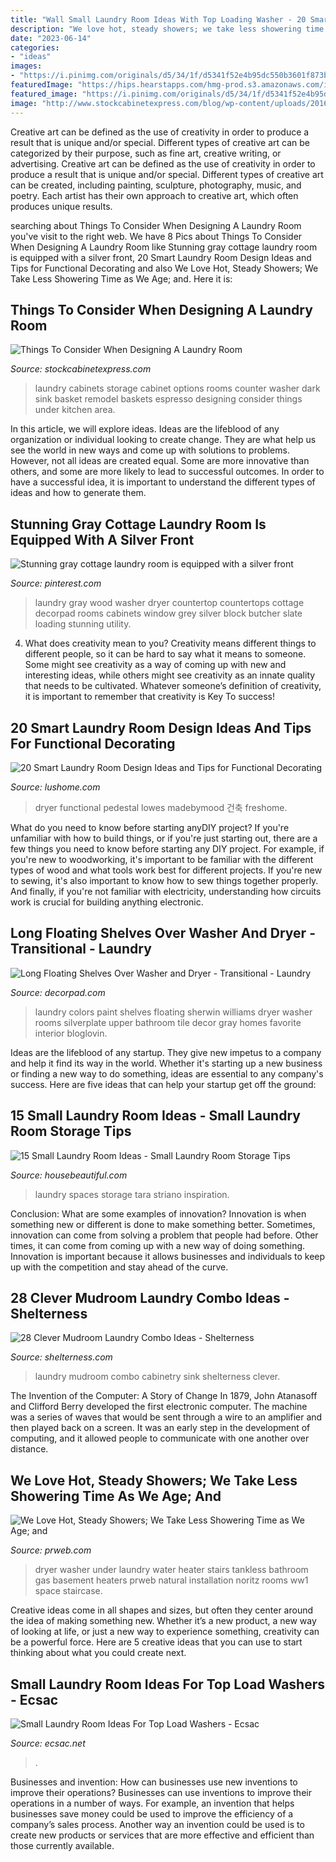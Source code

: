 ```yaml
---
title: "Wall Small Laundry Room Ideas With Top Loading Washer - 20 Smart Laundry Room Design Ideas And Tips For Functional Decorating"
description: "We love hot, steady showers; we take less showering time as we age; and"
date: "2023-06-14"
categories:
- "ideas"
images:
- "https://i.pinimg.com/originals/d5/34/1f/d5341f52e4b95dc550b3601f873b4e7c.jpg"
featuredImage: "https://hips.hearstapps.com/hmg-prod.s3.amazonaws.com/images/mint-laundry-room-1518203891.jpg?crop=1xw:0.9856262833675564xh;center,top&amp;resize=480:*"
featured_image: "https://i.pinimg.com/originals/d5/34/1f/d5341f52e4b95dc550b3601f873b4e7c.jpg"
image: "http://www.stockcabinetexpress.com/blog/wp-content/uploads/2016/09/LaundryPic_06-avanti-closets.jpg"
---
```



Creative art can be defined as the use of creativity in order to produce a result that is unique and/or special. Different types of creative art can be categorized by their purpose, such as fine art, creative writing, or advertising.
Creative art can be defined as the use of creativity in order to produce a result that is unique and/or special. Different types of creative art can be created, including painting, sculpture, photography, music, and poetry. Each artist has their own approach to creative art, which often produces unique results.

	

		
searching about Things To Consider When Designing A Laundry Room you've visit to the right web. We have 8 Pics about Things To Consider When Designing A Laundry Room like Stunning gray cottage laundry room is equipped with a silver front, 20 Smart Laundry Room Design Ideas and Tips for Functional Decorating and also We Love Hot, Steady Showers; We Take Less Showering Time as We Age; and. Here it is:
		
    
## Things To Consider When Designing A Laundry Room

<img loading=lazy src="http://www.stockcabinetexpress.com/blog/wp-content/uploads/2016/09/LaundryPic_06-avanti-closets.jpg" onerror="this.onerror=null;this.src='https://tse4.mm.bing.net/th?id=OIP.TqDVpgWM_uytw_2qHSIVBgHaFx&amp;pid=15.1';" alt="Things To Consider When Designing A Laundry Room">

_Source: stockcabinetexpress.com_

>laundry cabinets storage cabinet options rooms counter washer dark sink basket remodel baskets espresso designing consider things under kitchen area. 

	

In this article, we will explore ideas. Ideas are the lifeblood of any organization or individual looking to create change. They are what help us see the world in new ways and come up with solutions to problems. However, not all ideas are created equal. Some are more innovative than others, and some are more likely to lead to successful outcomes. In order to have a successful idea, it is important to understand the different types of ideas and how to generate them.

    
## Stunning Gray Cottage Laundry Room Is Equipped With A Silver Front

<img loading=lazy src="https://i.pinimg.com/originals/f3/47/53/f34753c16226c46fa3c8ff7a4daf1968.jpg" onerror="this.onerror=null;this.src='https://tse4.mm.bing.net/th?id=OIP.LqroQUNoddg1b3VkcuizDAHaLH&amp;pid=15.1';" alt="Stunning gray cottage laundry room is equipped with a silver front">

_Source: pinterest.com_

>laundry gray wood washer dryer countertop countertops cottage decorpad rooms cabinets window grey silver block butcher slate loading stunning utility. 

	

4. What does creativity mean to you?
Creativity means different things to different people, so it can be hard to say what it means to someone. Some might see creativity as a way of coming up with new and interesting ideas, while others might see creativity as an innate quality that needs to be cultivated. Whatever someone’s definition of creativity, it is important to remember that creativity is Key To success!

    
## 20 Smart Laundry Room Design Ideas And Tips For Functional Decorating

<img loading=lazy src="https://www.lushome.com/wp-content/uploads/2014/07/laundry-room-design-decoration-ideas-1.jpg" onerror="this.onerror=null;this.src='https://tse2.mm.bing.net/th?id=OIP.mEYuRNBMV1sKdgCnwlguHgAAAA&amp;pid=15.1';" alt="20 Smart Laundry Room Design Ideas and Tips for Functional Decorating">

_Source: lushome.com_

>dryer functional pedestal lowes madebymood 건축 freshome. 

	

What do you need to know before starting anyDIY project?
If you're unfamiliar with how to build things, or if you're just starting out, there are a few things you need to know before starting any DIY project. For example, if you're new to woodworking, it's important to be familiar with the different types of wood and what tools work best for different projects. If you're new to sewing, it's also important to know how to sew things together properly. And finally, if you're not familiar with electricity, understanding how circuits work is crucial for building anything electronic.

    
## Long Floating Shelves Over Washer And Dryer - Transitional - Laundry

<img loading=lazy src="https://cdn.decorpad.com/photos/2017/01/19/sherwin-williams-silverplate.jpg" onerror="this.onerror=null;this.src='https://tse1.mm.bing.net/th?id=OIP.gWBp5UjCh_ZaD99cjXa8HQHaE7&amp;pid=15.1';" alt="Long Floating Shelves Over Washer and Dryer - Transitional - Laundry">

_Source: decorpad.com_

>laundry colors paint shelves floating sherwin williams dryer washer rooms silverplate upper bathroom tile decor gray homes favorite interior bloglovin. 

	

Ideas are the lifeblood of any startup. They give new impetus to a company and help it find its way in the world. Whether it's starting up a new business or finding a new way to do something, ideas are essential to any company's success. Here are five ideas that can help your startup get off the ground: 

    
## 15 Small Laundry Room Ideas - Small Laundry Room Storage Tips

<img loading=lazy src="https://hips.hearstapps.com/hmg-prod.s3.amazonaws.com/images/mint-laundry-room-1518203891.jpg?crop=1xw:0.9856262833675564xh;center,top&amp;resize=480:*" onerror="this.onerror=null;this.src='https://tse3.mm.bing.net/th?id=OIP.GBtLyK1m04CIPV0clHazpwHaLH&amp;pid=15.1';" alt="15 Small Laundry Room Ideas - Small Laundry Room Storage Tips">

_Source: housebeautiful.com_

>laundry spaces storage tara striano inspiration. 

	

Conclusion: What are some examples of innovation?
Innovation is when something new or different is done to make something better. Sometimes, innovation can come from solving a problem that people had before. Other times, it can come from coming up with a new way of doing something. Innovation is important because it allows businesses and individuals to keep up with the competition and stay ahead of the curve.

    
## 28 Clever Mudroom Laundry Combo Ideas - Shelterness

<img loading=lazy src="https://i.shelterness.com/2016/06/13-big-mudroom-laundry-with-cabinetry-and-a-sink.jpg" onerror="this.onerror=null;this.src='https://tse3.mm.bing.net/th?id=OIP.Q4coVd6yOG5EzaX-VAwtIwHaK0&amp;pid=15.1';" alt="28 Clever Mudroom Laundry Combo Ideas - Shelterness">

_Source: shelterness.com_

>laundry mudroom combo cabinetry sink shelterness clever. 

	

The Invention of the Computer: A Story of Change
In 1879, John Atanasoff and Clifford Berry developed the first electronic computer. The machine was a series of waves that would be sent through a wire to an amplifier and then played back on a screen. It was an early step in the development of computing, and it allowed people to communicate with one another over distance.

    
## We Love Hot, Steady Showers; We Take Less Showering Time As We Age; And

<img loading=lazy src="http://ww1.prweb.com/prfiles/2012/10/11/10005820/Noritz-Tankless-Washer-Dryer-NCC199-DV.jpg" onerror="this.onerror=null;this.src='https://tse4.mm.bing.net/th?id=OIP.COP9Gwlmc7K1Vc-4ElBAZAHaFj&amp;pid=15.1';" alt="We Love Hot, Steady Showers; We Take Less Showering Time as We Age; and">

_Source: prweb.com_

>dryer washer under laundry water heater stairs tankless bathroom gas basement heaters prweb natural installation noritz rooms ww1 space staircase. 

	

Creative ideas come in all shapes and sizes, but often they center around the idea of making something new. Whether it’s a new product, a new way of looking at life, or just a new way to experience something, creativity can be a powerful force. Here are 5 creative ideas that you can use to start thinking about what you could create next.

    
## Small Laundry Room Ideas For Top Load Washers - Ecsac

<img loading=lazy src="https://i.pinimg.com/originals/d5/34/1f/d5341f52e4b95dc550b3601f873b4e7c.jpg" onerror="this.onerror=null;this.src='https://tse3.mm.bing.net/th?id=OIP.B-eOmEzMVKe8Fzz4Xwar0QHaFD&amp;pid=15.1';" alt="Small Laundry Room Ideas For Top Load Washers - Ecsac">

_Source: ecsac.net_

>. 

	

Businesses and invention: How can businesses use new inventions to improve their operations?
Businesses can use inventions to improve their operations in a number of ways. For example, an invention that helps businesses save money could be used to improve the efficiency of a company’s sales process. Another way an invention could be used is to create new products or services that are more effective and efficient than those currently available.

